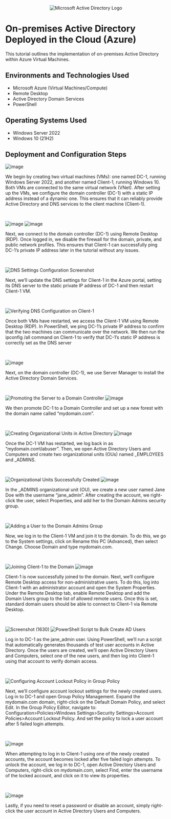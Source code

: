 <p align="center">
<img src="https://i.imgur.com/pU5A58S.png" alt="Microsoft Active Directory Logo"/>
</p>

<h1>On-premises Active Directory Deployed in the Cloud (Azure)</h1>
This tutorial outlines the implementation of on-premises Active Directory within Azure Virtual Machines.<br />



<h2>Environments and Technologies Used</h2>

- Microsoft Azure (Virtual Machines/Compute)
- Remote Desktop
- Active Directory Domain Services
- PowerShell

<h2>Operating Systems Used </h2>

- Windows Server 2022
- Windows 10 (21H2)


<h2>Deployment and Configuration Steps</h2>

<p>

![image](https://github.com/user-attachments/assets/533cba35-1d81-43d7-ab4a-4518652f6893)
</p>
<p>
We begin by creating two virtual machines (VMs): one named DC-1, running Windows Server 2022, and another named Client-1, running Windows 10. Both VMs are connected to the same virtual network (VNet). After setting up the VMs, we configure the domain controller (DC-1) with a static IP address instead of a dynamic one. This ensures that it can reliably provide Active Directory and DNS services to the client machine (Client-1).
</p>
<br />

<p>

![image](https://github.com/user-attachments/assets/bbdd7a30-2746-4192-af7b-5407c075fcef)
![image](https://github.com/user-attachments/assets/098bc3ea-5fc0-42b0-ac27-5fdf508526f9)
</p>
<p>
Next, we connect to the domain controller (DC-1) using Remote Desktop (RDP). Once logged in, we disable the firewall for the domain, private, and public network profiles. This ensures that Client-1 can successfully ping DC-1’s private IP address later in the tutorial without any issues.
</p>
<br />

<p>

![DNS Settings Configuration Screenshot](https://github.com/user-attachments/assets/f23149e4-c8e7-4ea3-8efd-123608fc880e)
</p>
<p>
Next, we’ll update the DNS settings for Client-1 in the Azure portal, setting its DNS server to the static private IP address of DC-1 and then restart Client-1 VM.
</p>
<br />

<p>

![Verifying DNS Configuration on Client-1](https://github.com/user-attachments/assets/7ee62128-63f5-473f-9f01-c7cbcd86ad9b)
</p>
<p>
Once both VMs have restarted, we access the Client-1 VM using Remote Desktop (RDP). In PowerShell, we ping DC-1’s private IP address to confirm that the two machines can communicate over the network. We then run the ipconfig /all command on Client-1 to verify that DC-1’s static IP address is correctly set as the DNS server
</p>
<br />

</p>

![image](https://github.com/user-attachments/assets/ea77dad9-4ce5-4e12-9439-2ecd125fa443)
</p>
<p>
Next, on the domain controller (DC-1), we use Server Manager to install the Active Directory Domain Services.
</p>
<br />

</p>

![Promoting the Server to a Domain Controller](https://github.com/user-attachments/assets/4889a11b-135c-45c2-a4e0-0ef8e2d3278f)
![image](https://github.com/user-attachments/assets/606a45a8-d777-492b-86be-cf3fc270a806)
</p>
<p>
We then promote DC-1 to a Domain Controller and set up a new forest with the domain name called “mydomain.com”.
</p>
<br />

</p>

![Creating Organizational Units in Active Directory](https://github.com/user-attachments/assets/f30a350f-94de-41a0-90a6-0a45e3001054)
![image](https://github.com/user-attachments/assets/d65cc7d5-8c9d-482f-8d5a-187f73e6e28a)
</p>
<p>
Once the DC-1 VM has restarted, we log back in as “mydomain.com\labuser”. Then, we open Active Directory Users and Computers and create two organizational units (OUs) named _EMPLOYEES and _ADMINS.
</p>
<br />

<p>

![Organizational Units Successfully Created](https://github.com/user-attachments/assets/ee5778a2-38ef-4532-87dd-5a6ff672d920)
![image](https://github.com/user-attachments/assets/e4d8e285-d994-434d-9b57-e589e1f49577)
</p>
<p>
In the _ADMINS organizational unit (OU), we create a new user named Jane Doe with the username “jane_admin”. After creating the account, we right-click the user, select Properties, and add her to the Domain Admins security group.
</p>
<br />

<p>
  
![Adding a User to the Domain Admins Group](https://github.com/user-attachments/assets/5028f04a-9ade-4be2-8e8d-bfdb10dc3494)
</p>
<p>
Now, we log in to the Client-1 VM and join it to the domain. To do this, we go to the System settings, click on Rename this PC (Advanced), then select Change. Choose Domain and type mydomain.com. 
</p>
<br />

<p>
  
![Joining Client-1 to the Domain](https://github.com/user-attachments/assets/47ec530e-4b4f-4a3c-a1f2-1a309a1146b2)
![image](https://github.com/user-attachments/assets/6b1f2049-97cd-48b3-a6c5-c2b0feef9ee0)
</p>
<p>
Client-1 is now successfully joined to the domain. Next, we’ll configure Remote Desktop access for non-administrative users. To do this, log into Client-1 with an administrator account and open the System Properties. Under the Remote Desktop tab, enable Remote Desktop and add the Domain Users group to the list of allowed remote users. Once this is set, standard domain users should be able to connect to Client-1 via Remote Desktop.
</p>
<br />

<p>

![Screenshot (1630)](https://github.com/user-attachments/assets/4a0d9bcd-b957-4d61-842c-d43213ebcee2)
![PowerShell Script to Bulk Create AD Users](https://github.com/user-attachments/assets/2eb65b96-2d1a-48f6-bcf6-c289257e1692)
</p>
<p>
Log in to DC-1 as the jane_admin user. Using PowerShell, we’ll run a script that automatically generates thousands of test user accounts in Active Directory. Once the users are created, we’ll  open Active Directory Users and Computers, select one of the new users, and then log into Client-1 using that account to verify domain access.
</p>
<br />

<p>

![Configuring Account Lockout Policy in Group Policy](https://github.com/user-attachments/assets/d30efd89-4e1a-464a-b393-4029c333eb11)
</p>
<p>
Next, we’ll configure account lockout settings for the newly created users. Log in to DC-1 and open Group Policy Management. Expand the mydomain.com domain, right-click on the Default Domain Policy, and select Edit. In the Group Policy Editor, navigate to: Configuration>Policies>Windows Settings>Security Settings>Account Policies>Account Lockout Policy. And set the policy to lock a user account after 5 failed login attempts.
</p>
<br />

<p>

![image](https://github.com/user-attachments/assets/1687aa8b-3178-4a04-8718-56086a6697f7)
</p>
<p>
When attempting to log in to Client-1 using one of the newly created accounts, the account becomes locked after five failed login attempts. To unlock the account, we log in to DC-1, open Active Directory Users and Computers, right-click on mydomain.com, select Find, enter the username of the locked account, and click on it to view its properties.
</p>
<br />

<p>

![image](https://github.com/user-attachments/assets/4e404aa3-7d1a-4312-bf68-af3a72698e4e)
</p>
<p>
Lastly, if you need to reset a password or disable an account, simply right-click the user account in Active Directory Users and Computers.
